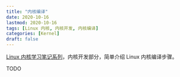 ```yaml
---
title: "内核编译"
date: 2020-10-16
lastmod: 2020-10-16
tags: [Linux 内核, 内核开发, 内核编译]
categories: [Kernel]
draft: false
---
```


[Linux 内核学习笔记系列](/posts/kernel/kernel)，内核开发部分，简单介绍 Linux 内核编译步骤。

<!--more-->

TODO
